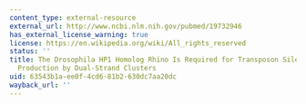 ```yaml
---
content_type: external-resource
external_url: http://www.ncbi.nlm.nih.gov/pubmed/19732946
has_external_license_warning: true
license: https://en.wikipedia.org/wiki/All_rights_reserved
status: ''
title: The Drosophila HP1 Homolog Rhino Is Required for Transposon Silencing and piRNA
  Production by Dual-Strand Clusters
uid: 63543b1a-ee0f-4cd6-81b2-630dc7aa20dc
wayback_url: ''
---
```

